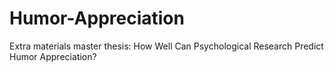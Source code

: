 # Humor-Appreciation
Extra materials master thesis: How Well Can Psychological Research Predict Humor Appreciation?
